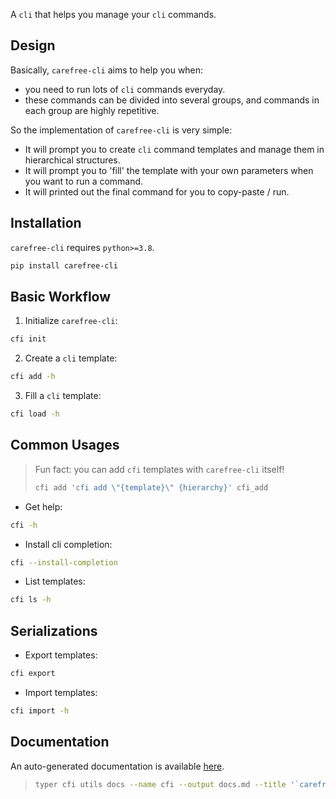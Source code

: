 A `cli` that helps you manage your `cli` commands.

## Design

Basically, `carefree-cli` aims to help you when:

- you need to run lots of `cli` commands everyday.
- these commands can be divided into several groups, and commands in each group are highly repetitive.

So the implementation of `carefree-cli` is very simple:

- It will prompt you to create `cli` command templates and manage them in hierarchical structures.
- It will prompt you to 'fill' the template with your own parameters when you want to run a command.
- It will printed out the final command for you to copy-paste / run.

## Installation

`carefree-cli` requires `python>=3.8`.

```bash
pip install carefree-cli
```

## Basic Workflow

1. Initialize `carefree-cli`:

```bash
cfi init
```

2. Create a `cli` template:

```bash
cfi add -h
```

3. Fill a `cli` template:

```bash
cfi load -h
```

## Common Usages

> Fun fact: you can add `cfi` templates with `carefree-cli` itself!
>
> ```bash
> cfi add 'cfi add \"{template}\" {hierarchy}' cfi_add
> ```

- Get help:

```bash
cfi -h
```

- Install cli completion:

```bash
cfi --install-completion
```

- List templates:

```bash
cfi ls -h
```

## Serializations

- Export templates:

```bash
cfi export
```

- Import templates:

```bash
cfi import -h
```

## Documentation

An auto-generated documentation is available [here](https://github.com/carefree0910/carefree-cli/blob/main/docs.md).

> ```bash
> typer cfi utils docs --name cfi --output docs.md --title '`carefree-cli`'
> ```
